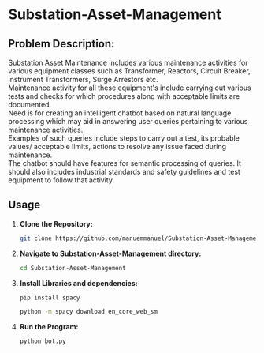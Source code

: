 # Substation-Asset-Management
## Problem Description:
Substation Asset Maintenance includes various maintenance activities for various equipment classes such as Transformer, Reactors, Circuit Breaker, instrument Transformers, Surge Arrestors etc. <br>
Maintenance activity for all these equipment's include carrying out various tests and checks for which procedures along with acceptable limits are documented.<br> 
Need is for creating an intelligent chatbot based on natural language processing which may aid in answering user queries pertaining to various maintenance activities. <br>
Examples of such queries include steps to carry out a test, its probable values/ acceptable limits, actions to resolve any issue faced during maintenance. <br>
The chatbot should have features for semantic processing of queries. It should also includes industrial standards and safety guidelines and test equipment to follow that activity.<br>
## Usage
1. **Clone the Repository:**
   ```bash
   git clone https://github.com/manuemmanuel/Substation-Asset-Management.git
2. **Navigate to Substation-Asset-Management directory:**
   ```bash
   cd Substation-Asset-Management
3. **Install Libraries and dependencies:**
   ```bash
   pip install spacy

   python -m spacy download en_core_web_sm
4. **Run the Program:**
   ```bash
   python bot.py
   
